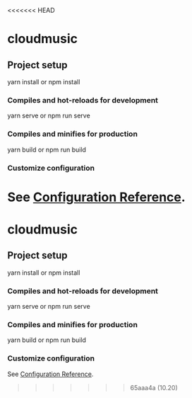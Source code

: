 <<<<<<< HEAD
# cloudmusic

## Project setup

yarn install
or
npm install



### Compiles and hot-reloads for development

yarn serve
or
npm run serve



### Compiles and minifies for production


yarn build
or
npm run build

### Customize configuration
See [Configuration Reference](https://cli.vuejs.org/config/).
=======
# cloudmusic

## Project setup

yarn install
or
npm install



### Compiles and hot-reloads for development

yarn serve
or
npm run serve



### Compiles and minifies for production


yarn build
or
npm run build

### Customize configuration
See [Configuration Reference](https://cli.vuejs.org/config/).
>>>>>>> 65aaa4a (10.20)
